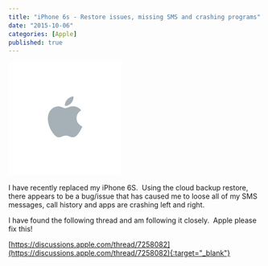 ```yaml
---
title: "iPhone 6s - Restore issues, missing SMS and crashing programs"
date: "2015-10-06"
categories: [Apple]
published: true
---
```

![](../images/apple.png)

I have recently replaced my iPhone 6S.  Using the cloud backup restore, there appears to be a bug/issue that has caused me to loose all of my SMS messages, call history and apps are crashing left and right.

I have found the following thread and am following it closely.  Apple please fix this!

[https://discussions.apple.com/thread/7258082](https://discussions.apple.com/thread/7258082){:target="_blank"}
